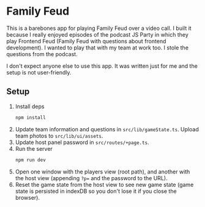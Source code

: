 # Family Feud

This is a barebones app for playing Family Feud over a video call.
I built it because I really enjoyed episodes of the podcast JS Party in which they play Frontend Feud (Family Feud with questions about frontend development).
I wanted to play that with my team at work too. I stole the questions from the podcast.

I don't expect anyone else to use this app. It was written just for me and the setup is not user-friendly.

## Setup
    
1. Install deps
    ```bash
    npm install
    ```
2. Update team information and questions in `src/lib/gameState.ts`. Upload team photos to `src/lib/ui/assets`.
3. Update host panel password in `src/routes/+page.ts`.
4. Run the server
    ```bash
    npm run dev
    ```
5. Open one window with the players view (root path), and another with the host view (appending `?p=` and the password to the URL).
6. Reset the game state from the host view to see new game state (game state is persisted in indexDB so you don't lose it if you close the browser).
